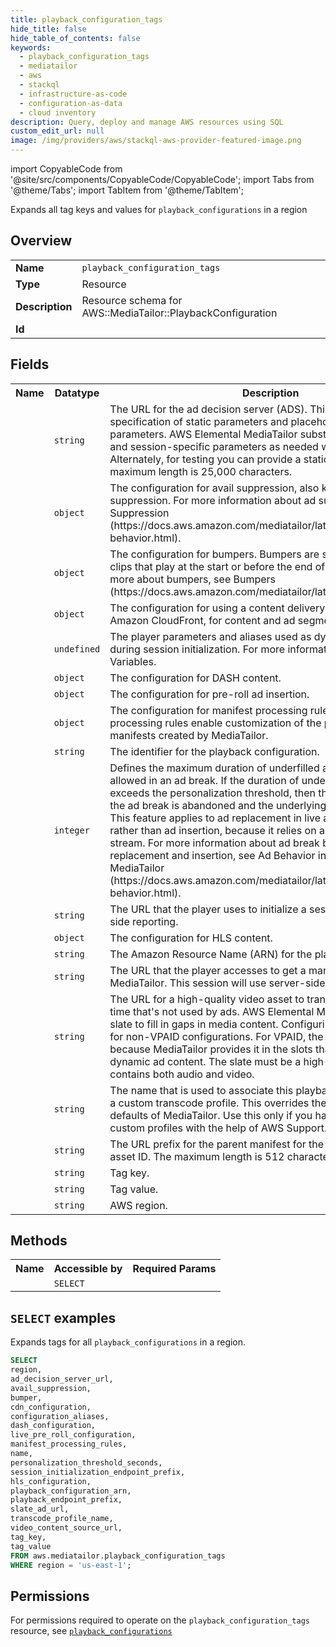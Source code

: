 ```yaml
---
title: playback_configuration_tags
hide_title: false
hide_table_of_contents: false
keywords:
  - playback_configuration_tags
  - mediatailor
  - aws
  - stackql
  - infrastructure-as-code
  - configuration-as-data
  - cloud inventory
description: Query, deploy and manage AWS resources using SQL
custom_edit_url: null
image: /img/providers/aws/stackql-aws-provider-featured-image.png
---
```


import CopyableCode from '@site/src/components/CopyableCode/CopyableCode';
import Tabs from '@theme/Tabs';
import TabItem from '@theme/TabItem';

Expands all tag keys and values for <code>playback_configurations</code> in a region

## Overview
<table><tbody>
<tr><td><b>Name</b></td><td><code>playback_configuration_tags</code></td></tr>
<tr><td><b>Type</b></td><td>Resource</td></tr>
<tr><td><b>Description</b></td><td>Resource schema for AWS::MediaTailor::PlaybackConfiguration</td></tr>
<tr><td><b>Id</b></td><td><CopyableCode code="aws.mediatailor.playback_configuration_tags" /></td></tr>
</tbody></table>

## Fields
<table><tbody><tr><th>Name</th><th>Datatype</th><th>Description</th></tr><tr><td><CopyableCode code="ad_decision_server_url" /></td><td><code>string</code></td><td>The URL for the ad decision server (ADS). This includes the specification of static parameters and placeholders for dynamic parameters. AWS Elemental MediaTailor substitutes player-specific and session-specific parameters as needed when calling the ADS. Alternately, for testing you can provide a static VAST URL. The maximum length is 25,000 characters.</td></tr>
<tr><td><CopyableCode code="avail_suppression" /></td><td><code>object</code></td><td>The configuration for avail suppression, also known as ad suppression. For more information about ad suppression, see Ad Suppression (https://docs.aws.amazon.com/mediatailor/latest/ug/ad-behavior.html).</td></tr>
<tr><td><CopyableCode code="bumper" /></td><td><code>object</code></td><td>The configuration for bumpers. Bumpers are short audio or video clips that play at the start or before the end of an ad break. To learn more about bumpers, see Bumpers (https://docs.aws.amazon.com/mediatailor/latest/ug/bumpers.html).</td></tr>
<tr><td><CopyableCode code="cdn_configuration" /></td><td><code>object</code></td><td>The configuration for using a content delivery network (CDN), like Amazon CloudFront, for content and ad segment management.</td></tr>
<tr><td><CopyableCode code="configuration_aliases" /></td><td><code>undefined</code></td><td>The player parameters and aliases used as dynamic variables during session initialization. For more information, see Domain Variables.</td></tr>
<tr><td><CopyableCode code="dash_configuration" /></td><td><code>object</code></td><td>The configuration for DASH content.</td></tr>
<tr><td><CopyableCode code="live_pre_roll_configuration" /></td><td><code>object</code></td><td>The configuration for pre-roll ad insertion.</td></tr>
<tr><td><CopyableCode code="manifest_processing_rules" /></td><td><code>object</code></td><td>The configuration for manifest processing rules. Manifest processing rules enable customization of the personalized manifests created by MediaTailor.</td></tr>
<tr><td><CopyableCode code="name" /></td><td><code>string</code></td><td>The identifier for the playback configuration.</td></tr>
<tr><td><CopyableCode code="personalization_threshold_seconds" /></td><td><code>integer</code></td><td>Defines the maximum duration of underfilled ad time (in seconds) allowed in an ad break. If the duration of underfilled ad time exceeds the personalization threshold, then the personalization of the ad break is abandoned and the underlying content is shown. This feature applies to ad replacement in live and VOD streams, rather than ad insertion, because it relies on an underlying content stream. For more information about ad break behavior, including ad replacement and insertion, see Ad Behavior in AWS Elemental MediaTailor (https://docs.aws.amazon.com/mediatailor/latest/ug/ad-behavior.html).</td></tr>
<tr><td><CopyableCode code="session_initialization_endpoint_prefix" /></td><td><code>string</code></td><td>The URL that the player uses to initialize a session that uses client-side reporting.</td></tr>
<tr><td><CopyableCode code="hls_configuration" /></td><td><code>object</code></td><td>The configuration for HLS content.</td></tr>
<tr><td><CopyableCode code="playback_configuration_arn" /></td><td><code>string</code></td><td>The Amazon Resource Name (ARN) for the playback configuration.</td></tr>
<tr><td><CopyableCode code="playback_endpoint_prefix" /></td><td><code>string</code></td><td>The URL that the player accesses to get a manifest from MediaTailor. This session will use server-side reporting.</td></tr>
<tr><td><CopyableCode code="slate_ad_url" /></td><td><code>string</code></td><td>The URL for a high-quality video asset to transcode and use to fill in time that's not used by ads. AWS Elemental MediaTailor shows the slate to fill in gaps in media content. Configuring the slate is optional for non-VPAID configurations. For VPAID, the slate is required because MediaTailor provides it in the slots that are designated for dynamic ad content. The slate must be a high-quality asset that contains both audio and video.</td></tr>
<tr><td><CopyableCode code="transcode_profile_name" /></td><td><code>string</code></td><td>The name that is used to associate this playback configuration with a custom transcode profile. This overrides the dynamic transcoding defaults of MediaTailor. Use this only if you have already set up custom profiles with the help of AWS Support.</td></tr>
<tr><td><CopyableCode code="video_content_source_url" /></td><td><code>string</code></td><td>The URL prefix for the parent manifest for the stream, minus the asset ID. The maximum length is 512 characters.</td></tr>
<tr><td><CopyableCode code="tag_key" /></td><td><code>string</code></td><td>Tag key.</td></tr>
<tr><td><CopyableCode code="tag_value" /></td><td><code>string</code></td><td>Tag value.</td></tr>
<tr><td><CopyableCode code="region" /></td><td><code>string</code></td><td>AWS region.</td></tr>
</tbody></table>

## Methods

<table><tbody>
  <tr>
    <th>Name</th>
    <th>Accessible by</th>
    <th>Required Params</th>
  </tr>
  <tr>
    <td><CopyableCode code="list_resources" /></td>
    <td><code>SELECT</code></td>
    <td><CopyableCode code="region" /></td>
  </tr>
</tbody></table>

## `SELECT` examples
Expands tags for all <code>playback_configurations</code> in a region.
```sql
SELECT
region,
ad_decision_server_url,
avail_suppression,
bumper,
cdn_configuration,
configuration_aliases,
dash_configuration,
live_pre_roll_configuration,
manifest_processing_rules,
name,
personalization_threshold_seconds,
session_initialization_endpoint_prefix,
hls_configuration,
playback_configuration_arn,
playback_endpoint_prefix,
slate_ad_url,
transcode_profile_name,
video_content_source_url,
tag_key,
tag_value
FROM aws.mediatailor.playback_configuration_tags
WHERE region = 'us-east-1';
```


## Permissions

For permissions required to operate on the <code>playback_configuration_tags</code> resource, see <a href="/providers/aws/mediatailor/playback_configurations/#permissions"><code>playback_configurations</code></a>

